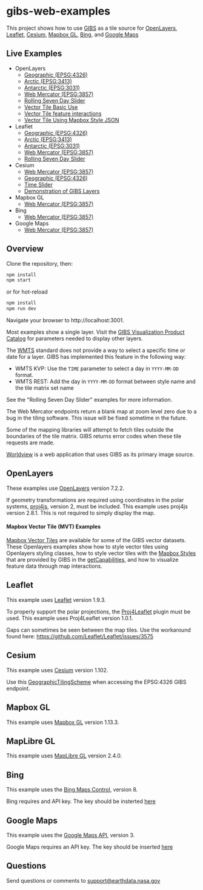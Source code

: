 # gibs-web-examples

This project shows how to use [GIBS](https://earthdata.nasa.gov/gibs) as a tile
source for
[OpenLayers](http://openlayers.org), [Leaflet](http://leafletjs.com), [Cesium](http://cesiumjs.org/), [Mapbox GL](https://www.mapbox.com/help/define-mapbox-gl/), [Bing](http://www.bing.com/maps/), and [Google Maps](https://maps.google.com)

## Live Examples

* OpenLayers
  * [Geographic (EPSG:4326)](https://nasa-gibs.github.io/gibs-web-examples/examples/openlayers/geographic-epsg4326.html)
  * [Arctic (EPSG:3413)](https://nasa-gibs.github.io/gibs-web-examples/examples/openlayers/arctic-epsg3413.html)
  * [Antarctic (EPSG:3031)](https://nasa-gibs.github.io/gibs-web-examples/examples/openlayers/antarctic-epsg3031.html)
  * [Web Mercator (EPSG:3857)](https://nasa-gibs.github.io/gibs-web-examples/examples/openlayers/webmercator-epsg3857.html)
  * [Rolling Seven Day Slider](https://nasa-gibs.github.io/gibs-web-examples/examples/openlayers/time.html)
  * [Vector Tile Basic Use](https://nasa-gibs.github.io/gibs-web-examples/examples/openlayers/vectors/geographic-epsg4326-vector-basic.html)
  * [Vector Tile feature interactions](https://nasa-gibs.github.io/gibs-web-examples/examples/openlayers/vectors/geographic-epsg4326-vector-hover.html)
  * [Vector Tile Using Mapbox Style JSON](https://nasa-gibs.github.io/gibs-web-examples/examples/openlayers/vectors/geographic-epsg4326-vector-mapbox-styles.html)
* Leaflet
  * [Geographic (EPSG:4326)](https://nasa-gibs.github.io/gibs-web-examples/examples/leaflet/geographic-epsg4326.html)
  * [Arctic (EPSG:3413)](https://nasa-gibs.github.io/gibs-web-examples/examples/leaflet/arctic-epsg3413.html)
  * [Antarctic (EPSG:3031)](https://nasa-gibs.github.io/gibs-web-examples/examples/leaflet/antarctic-epsg3031.html)
  * [Web Mercator (EPSG:3857)](https://nasa-gibs.github.io/gibs-web-examples/examples/leaflet/webmercator-epsg3857.html)
  * [Rolling Seven Day Slider](https://nasa-gibs.github.io/gibs-web-examples/examples/leaflet/time.html)
* Cesium
  * [Web Mercator (EPSG:3857)](https://nasa-gibs.github.io/gibs-web-examples/examples/cesium/webmercator-epsg3857.html)
  * [Geographic (EPSG:4326)](https://nasa-gibs.github.io/gibs-web-examples/examples/cesium/geographic-epsg4326.html)
  * [Time Slider](https://nasa-gibs.github.io/gibs-web-examples/examples/cesium/time.html)
  * [Demonstration of GIBS Layers](https://nasa-gibs.github.io/gibs-web-examples/examples/cesium/gibs-layers)
* Mapbox GL
  * [Web Mercator (EPSG:3857)](https://nasa-gibs.github.io/gibs-web-examples/examples/mapbox-gl/webmercator-epsg3857.html)
* Bing
  * [Web Mercator (EPSG:3857)](https://nasa-gibs.github.io/gibs-web-examples/examples/bing/webmercator-epsg3857.html)
* Google Maps
  * [Web Mercator (EPSG:3857)](https://nasa-gibs.github.io/gibs-web-examples/examples/google/webmercator-epsg3857.html)

## Overview

Clone the repository, then:

```bash
npm install
npm start
```

or for hot-reload

```bash
npm install
npm run dev
```

Navigate your browser to http://localhost:3001.

Most examples show a single layer. Visit the
[GIBS Visualization Product Catalog](https://nasa-gibs.github.io/gibs-api-docs/available-visualizations/#visualization-product-catalog)
for parameters needed to display other layers.

The [WMTS](http://www.opengeospatial.org/standards/wmts) standard does not
provide a way to select a specific time or date for a layer. GIBS has
implemented this feature in the following way:

* WMTS KVP: Use the `TIME` parameter to select a day in `YYYY-MM-DD` format.
* WMTS REST: Add the day in `YYYY-MM-DD` format between style name and the tile
matrix set name

See the "Rolling Seven Day Slider" examples for more information.

The Web Mercator endpoints return a blank map at zoom level zero due to a bug
in the tiling software. This issue will be fixed sometime in the future.

Some of the mapping libraries will attempt to fetch tiles outside the boundaries
of the tile matrix. GIBS returns error codes when these tile requests are
made.

[Worldview](https://github.com/nasa-gibs/worldview) is a web application that
uses GIBS as its primary image source.

## OpenLayers

These examples use [OpenLayers](http://openlayers.org/) version 7.2.2.

If geometry transformations are required using coordinates in the polar systems,
[proj4js](http://trac.osgeo.org/proj4js), version 2, must be included. This
example uses proj4js version 2.8.1. This is not required to simply display the map.

#### Mapbox Vector Tile (MVT) Examples
[Mapbox Vector Tiles](https://docs.mapbox.com/vector-tiles/specification/) are available for some of the GIBS vector datasets. These Openlayers examples show how to style vector tiles using Openlayers styling classes, how to style vector tiles with the [Mapbox Styles](https://docs.mapbox.com/mapbox-gl-js/style-spec/) that are provided by GIBS in the [getCapabilities](https://gibs.earthdata.nasa.gov/wmts/epsg4326/std/wmts.cgi?request=GetCapabilities), and how to visualize feature data through map interactions.

## Leaflet

This example uses [Leaflet](http://leafletjs.com) version 1.9.3.

To properly support the polar projections, the
[Proj4Leaflet](https://github.com/kartena/Proj4Leaflet) plugin must be
used. This example uses Proj4Leaflet version 1.0.1.

Gaps can sometimes be seen between the map tiles. Use the workaround found
here: https://github.com/Leaflet/Leaflet/issues/3575

## Cesium

This example uses [Cesium](http://cesiumjs.org/) version 1.102.

Use this
[GeographicTilingScheme](https://github.com/nasa-gibs/gibs-web-examples/blob/master/examples/cesium/gibs.js) when accessing the EPSG:4326 GIBS endpoint.

## Mapbox GL

This example uses [Mapbox GL](https://www.mapbox.com/help/define-mapbox-gl/) version 1.13.3.

## MapLibre GL

This example uses [MapLibre GL](https://maplibre.org/maplibre-gl-js-docs/api/) version 2.4.0.

## Bing

This example uses the [Bing Maps Control](https://msdn.microsoft.com/en-us/library/mt712542.aspx), version 8.

Bing requires and API key.
The key should be insterted [here](./examples/bing/webmercator-epsg3857.js#L25)

## Google Maps

This example uses the [Google Maps API](https://developers.google.com/maps/documentation/javascript/tutorial), version 3.

Google Maps requires an API key.
The key should be inserted [here](./examples/google/webmercator-epsg3857.html#L30)

## Questions

Send questions or comments to
[support@earthdata.nasa.gov](mailto:support@earthdata.nasa.gov)
